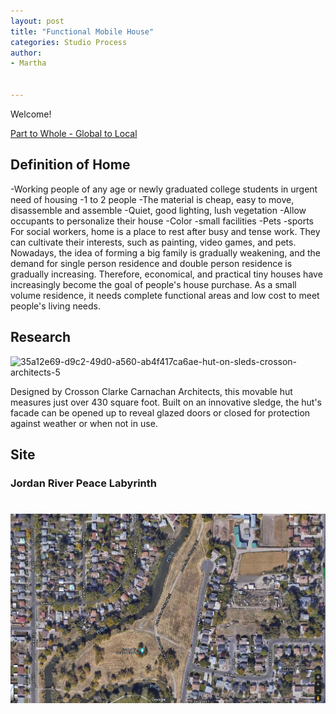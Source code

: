 ```yaml
---
layout: post
title: "Functional Mobile House"
categories: Studio Process
author:
- Martha


---
```


Welcome!

[Part to Whole - Global to Local](http://keanmgc.github.io/2021fall3yr-studio/)


## Definition of Home
-Working people of any age or newly graduated college students in urgent need of housing
-1 to 2 people
-The material is cheap, easy to move, disassemble and assemble
-Quiet, good lighting, lush vegetation
-Allow occupants to personalize their house
 -Color
 -small facilities
  -Pets
  -sports
For social workers, home is a place to rest after busy and tense work. They can cultivate their interests, such as painting, video games, and pets. Nowadays, the idea of forming a big family is gradually weakening, and the demand for single person residence and double person residence is gradually increasing. Therefore, economical, and practical tiny houses have increasingly become the goal of people's house purchase. As a small volume residence, it needs complete functional areas and low cost to meet people's living needs.

## Research
![35a12e69-d9c2-49d0-a560-ab4f417ca6ae-hut-on-sleds-crosson-architects-5](https://user-images.githubusercontent.com/90550813/133057206-efb0d844-718c-4f8e-b640-8203af0c2c7b.jpg)

Designed by Crosson Clarke Carnachan Architects, this movable hut measures just over 430 square foot. Built on an innovative sledge, the hut's facade can be opened up to reveal glazed doors or closed for protection against weather or when not in use.

## Site
### Jordan River Peace Labyrinth
![site](https://raw.githubusercontent.com/yawenzh/YZmar/master/image/%E5%BE%AE%E4%BF%A1%E5%9B%BE%E7%89%87_20210913091342.png)
=======



